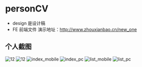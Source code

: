 # personCV
* design 是设计稿
* FE 前端文件 演示地址：http://www.zhouxianbao.cn/new_one
## 个人截图
![12](http://7fvjyh.com1.z0.glb.clouddn.com/blog%20mobile.png)
![12](http://7fvjyh.com1.z0.glb.clouddn.com/blog%20pc.png)
![index_mobile](http://7fvjyh.com1.z0.glb.clouddn.com/index%20mobile.png)
![index_pc](http://7fvjyh.com1.z0.glb.clouddn.com/index%20pc.png)
![list_mobile](http://7fvjyh.com1.z0.glb.clouddn.com/list%20mobile%20.png)
![list_pc](http://7fvjyh.com1.z0.glb.clouddn.com/list%20pc%20.png)